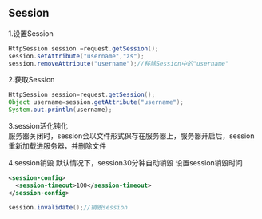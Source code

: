 ## Session
1.设置Session
```java
HttpSession session =request.getSession();
session.setAttribute("username","zs");
session.removeAttribute("username");//移除Session中的"username"
```
2.获取Session
```java
HttpSession session=request.getSession();
Object username=session.getAttribute("username");
System.out.println(username);
```
3.session活化钝化  
服务器关闭时，session会以文件形式保存在服务器上，服务器开启后，session重新加载进服务器，并删除文件

4.session销毁
默认情况下，session30分钟自动销毁 
设置session销毁时间
```xml
<session-config>
  <session-timeout>100</session-timeout>  
</session-config>
```
```java
session.invalidate();//销毁session
```
